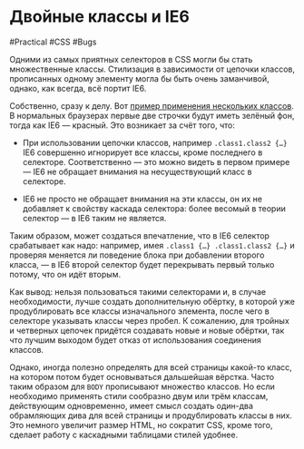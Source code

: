 # Двойные классы и IE6

#Practical #CSS #Bugs

Одними из самых приятных селекторов в CSS могли бы стать множественные классы. Стилизация в зависимости от цепочки классов, прописанных одному элементу могла бы быть очень заманчивой, однако, как всегда, всё портит IE6.

Собственно, сразу к делу. Вот [пример применения нескольких классов](/demos/multiclass.html). В нормальных браузерах первые две строчки будут иметь зелёный фон, тогда как IE6 — красный. Это возникает за счёт того, что:

- При использовании цепочки классов, например `.class1.class2 {…}` IE6 совершенно игнорирует все классы, кроме последнего в селекторе. Соответственно — это можно видеть в первом примере — IE6 не обращает внимания на несуществующий класс в селекторе.

- IE6 не просто не обращает внимания на эти классы, он их не добавляет к свойству каскада селектора: более весомый в теории селектор — в IE6 таким не является.

Таким образом, может создаться впечатление, что в IE6 селектор срабатывает как надо: например, имея `.class1 {…} .class1.class2 {…}` и проверяя меняется ли поведение блока при добавлении второго класса, — в IE6 второй селектор будет перекрывать первый только потому, что он идёт вторым.

Как вывод: нельзя пользоваться такими селекторами и, в случае необходимости, лучше создать дополнительную обёртку, в которой уже продублировать все классы изначального элемента, после чего в селекторе указывать классы через пробел. К сожалению, для тройных и четверных цепочек придётся создавать новые и новые обёртки, так что лучшим выходом будет отказ от использования соединения классов.

Однако, иногда полезно определять для всей страницы какой-то класс, на котором потом будет основываться дальшейшая вёрстка. Часто таким образом для `BODY` прописывают множество классов. Но если необходимо применять стили сообразно двум или трём классам, действующим одновременно, имеет смысл создать один-два обрамляющих дива для всей страницы и продублировать классы в них. Это немного увеличит размер HTML, но сократит CSS, кроме того, сделает работу с каскадными таблицами стилей удобнее.

